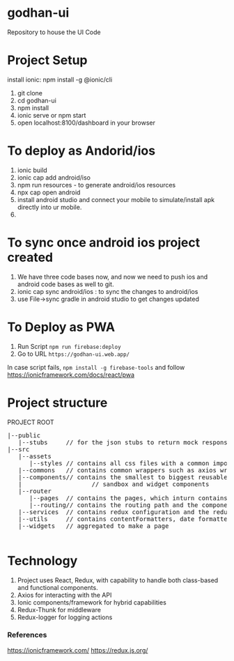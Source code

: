 # godhan-ui
Repository to house the UI Code

# Project Setup
install ionic: npm install -g @ionic/cli
1. git clone <project name>
2. cd godhan-ui
3. npm install
4. ionic serve or npm start
5. open localhost:8100/dashboard in your browser
  
# To deploy as Andorid/ios
1. ionic build
2. ionic cap add android/iso
3. npm run resources - to generate android/ios resources
4. npx cap open android
5. install android studio and connect your mobile to simulate/install apk directly into ur mobile.
 6.

# To sync once android ios project created
1. We have three code bases now, and now we need to push ios and android code bases as well to git.
2. ionic cap sync android/ios : to sync the changes to android/ios
3. use File->sync gradle in android studio to get changes updated
  
# To Deploy as PWA
1. Run Script `npm run firebase:deploy` 
2. Go to URL `https://godhan-ui.web.app/`

In case script fails, `npm install -g firebase-tools` and follow https://ionicframework.com/docs/react/pwa
  
# Project structure
PROJECT ROOT  
<pre>
|--public    
   |--stubs     // for the json stubs to return mock response  
|--src  
   |--assets  
      |--styles // contains all css files with a common import  
   |--commons   // contains common wrappers such as axios wrapper  
   |--components// contains the smallest to biggest reusable components with scope for expanding into   
   |                   // sandbox and widget components  
   |--router      
      |--pages  // contains the pages, which inturn contains widgets  
      |--routing// contains the routing path and the component(page) to be routed to  
   |--services  // contains redux configuration and the reducers, actions, etc.  
   |--utils     // contains contentFormatters, date formatters, etc  
   |--widgets   // aggregated to make a page  
 </pre>
 
# Technology
1. Project uses React, Redux, with capability to handle both class-based and functional components.
2. Axios for interacting with the API
3. Ionic components/framework for hybrid capabilities
4. Redux-Thunk for middleware
5. Redux-logger for logging actions

### References
https://ionicframework.com/
https://redux.js.org/
  

